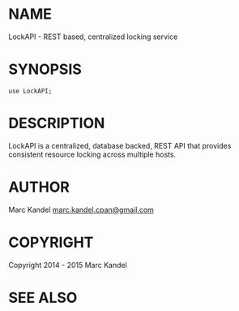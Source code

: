 # NAME

LockAPI - REST based, centralized locking service

# SYNOPSIS

    use LockAPI;

# DESCRIPTION

LockAPI is a centralized, database backed, REST API that provides consistent resource locking across multiple hosts.

# AUTHOR

Marc Kandel <marc.kandel.cpan@gmail.com>

# COPYRIGHT

Copyright 2014 - 2015 Marc Kandel

# SEE ALSO
